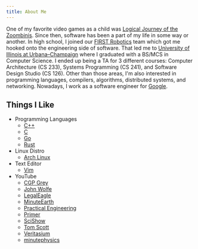```yaml
---
title: About Me
---
```


One of my favorite video games as a child was [Logical Journey of the
Zoombinis]. Since then, software has been a part of my life in some way or
another. In high school, I joined our [FIRST Robotics] team which got me hooked
onto the engineering side of software. That led me to [University of Illinois
at Urbana–Champaign] where I graduated with a BS/MCS in Computer Science. I
ended up being a TA for 3 different courses: Computer Architecture (CS 233),
Systems Programming (CS 241), and Software Design Studio (CS 126). Other than
those areas, I'm also interested in programming languages, compilers,
algorithms, distributed systems, and networking. Nowadays, I work as a software
engineer for [Google].

[Logical Journey of the Zoombinis]: https://en.wikipedia.org/wiki/Logical_Journey_of_the_Zoombinis
[Google]: https://www.google.com/
[FIRST Robotics]: https://www.firstinspires.org/robotics/frc
[University of Illinois at Urbana–Champaign]: https://illinois.edu/

## Things I Like

* Programming Languages
  * [C++](https://en.wikipedia.org/wiki/C%2B%2B)
  * [C](https://en.wikipedia.org/wiki/C_(programming_language))
  * [Go](https://golang.org/)
  * [Rust](https://www.rust-lang.org/)
* Linux Distro
  * [Arch Linux](https://archlinux.org/)
* Text Editor
  * [Vim](https://www.vim.org/)
* YouTube
  * [CGP Grey](https://www.youtube.com/user/CGPGrey)
  * [John Wolfe](https://www.youtube.com/user/HarshlyCritical)
  * [LegalEagle](https://www.youtube.com/channel/UCpa-Zb0ZcQjTCPP1Dx_1M8Q)
  * [MinuteEarth](https://www.youtube.com/user/minuteearth)
  * [Practical Engineering](https://www.youtube.com/user/gradyhillhouse)
  * [Primer](https://www.youtube.com/channel/UCKzJFdi57J53Vr_BkTfN3uQ)
  * [SciShow](https://www.youtube.com/user/scishow)
  * [Tom Scott](https://www.youtube.com/user/enyay)
  * [Veritasium](https://www.youtube.com/user/1veritasium)
  * [minutephysics](https://www.youtube.com/user/minutephysics)
